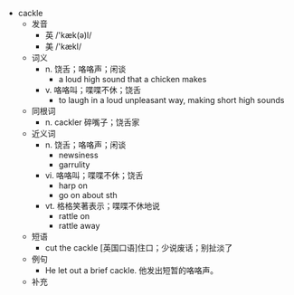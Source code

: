 - cackle
  - 发音
    - 英 /'kæk(ə)l/
    - 美 /'kækl/
  - 词义
    - n. 饶舌；咯咯声；闲谈
      - a loud high sound that a chicken makes
    - v. 咯咯叫；喋喋不休；饶舌
      - to laugh in a loud unpleasant way, making short high sounds
  - 同根词
    - n. cackler 碎嘴子；饶舌家
  - 近义词
    - n. 饶舌；咯咯声；闲谈
      - newsiness
      - garrulity
    - vi. 咯咯叫；喋喋不休；饶舌
      - harp on
      - go on about sth
    - vt. 格格笑著表示；喋喋不休地说
      - rattle on
      - rattle away
  - 短语
    - cut the cackle [英国口语]住口；少说废话；别扯淡了
  - 例句
    - He let out a brief cackle. 他发出短暂的咯咯声。
  - 补充